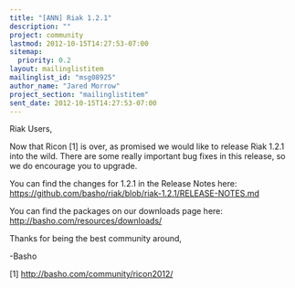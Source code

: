 ```yaml
---
title: "[ANN] Riak 1.2.1"
description: ""
project: community
lastmod: 2012-10-15T14:27:53-07:00
sitemap:
  priority: 0.2
layout: mailinglistitem
mailinglist_id: "msg08925"
author_name: "Jared Morrow"
project_section: "mailinglistitem"
sent_date: 2012-10-15T14:27:53-07:00
---
```



Riak Users,

Now that Ricon [1] is over, as promised we would like to release Riak 1.2.1
into the wild. There are some really important bug fixes in this release,
so we do encourage you to upgrade.

You can find the changes for 1.2.1 in the Release Notes here:
https://github.com/basho/riak/blob/riak-1.2.1/RELEASE-NOTES.md

You can find the packages on our downloads page here:
http://basho.com/resources/downloads/

Thanks for being the best community around,

-Basho

[1] http://basho.com/community/ricon2012/
